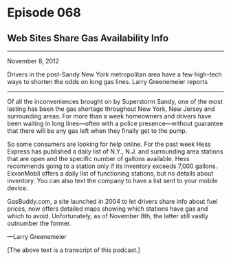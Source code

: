 # Episode 068

## Web Sites Share Gas Availability Info

---

November 8, 2012

Drivers in the post-Sandy New York metropolitan area have a few high-tech ways to shorten the odds on long gas lines. Larry Greenemeier reports

---

Of all the inconveniences brought on by Superstorm Sandy, one of the most lasting has been the gas shortage throughout New York, New Jersey and surrounding areas. For more than a week homeowners and drivers have been waiting in long lines—often with a police presence—without guarantee that there will be any gas left when they finally get to the pump.

So some consumers are looking for help online. For the past week Hess Express has published a daily list of N.Y., N.J. and surrounding area stations that are open and the specific number of gallons available. Hess recommends going to a station only if its inventory exceeds 7,000 gallons. ExxonMobil offers a daily list of functioning stations, but no details about inventory. You can also text the company to have a list sent to your mobile device.

GasBuddy.com, a site launched in 2004 to let drivers share info about fuel prices, now offers detailed maps showing which stations have gas and which to avoid. Unfortunately, as of November 8th, the latter still vastly outnumber the former.

—Larry Greenemeier

[The above text is a transcript of this podcast.]

